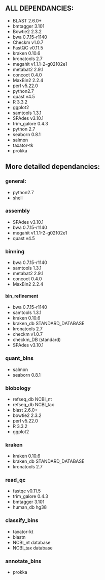 ## ALL DEPENDANCIES:
- BLAST 2.6.0+
- bmtagger 3.101
- Bowtie2 2.3.2
- bwa 0.7.15-r1140
- Checkm v1.0.7
- FastQC v0.11.5
- kraken 0.10.6
- kronatools 2.7
- megahit v1.1.1-2-g02102e1
- metabat2 2.9.1
- concoct 0.4.0
- MaxBin2 2.2.4
- perl v5.22.0
- python2.7
- quast v4.5
- R 3.3.2
- ggplot2
- samtools 1.3.1
- SPAdes v3.10.1
- trim_galore 0.4.3
- python 2.7
- seaborn 0.8.1
- salmon
- taxator-tk
- prokka


## More detailed dependancies:

### general:
- python2.7
- shell

### assembly
- SPAdes v3.10.1
- bwa 0.7.15-r1140
- megahit v1.1.1-2-g02102e1
- quast v4.5

### binning
- bwa 0.7.15-r1140
- samtools 1.3.1
- metabat2 2.9.1
- concoct 0.4.0
- MaxBin2 2.2.4

#### bin_refinement
- bwa 0.7.15-r1140
- samtools 1.3.1
- kraken 0.10.6
- kraken_db STANDARD_DATABASE
- kronatools 2.7
- checkm v1.0.7
- checkm_DB (standard)
- SPAdes v3.10.1

### quant_bins
- salmon
- seaborn 0.8.1

### blobology
- refseq_db NCBI_nt
- refseq_db NCBI_tax
- blast 2.6.0+
- bowtie2 2.3.2
- perl v5.22.0
- R 3.3.2
- ggplot2
 
### kraken
- kraken 0.10.6
- kraken_db STANDARD_DATABASE
- kronatools 2.7

### read_qc
- fastqc v0.11.5
- trim_galore 0.4.3
- bmtagger 3.101
- human_db hg38

### classify_bins
- taxator-kt
- blastn
- NCBI_nt database
- NCBI_tax database

### annotate_bins
- prokka
